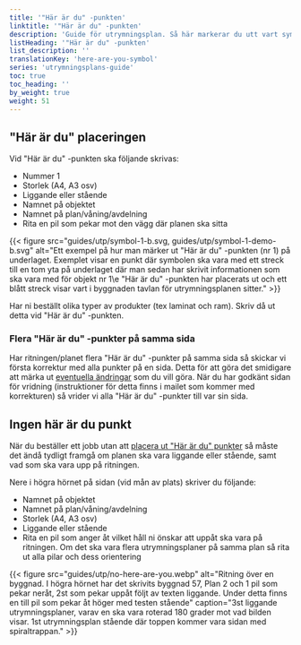 ```yaml
---
title: '"Här är du" -punkten'
linktitle: '"Här är du" -punkten'
description: 'Guide för utrymningsplan. Så här markerar du utt vart symbolerna ska sitta.'
listHeading: '"Här är du" -punkten'
list_description: ''
translationKey: 'here-are-you-symbol'
series: 'utrymningsplans-guide'
toc: true
toc_heading: ''
by_weight: true
weight: 51
---
```


## "Här är du" placeringen

Vid "Här är du" -punkten ska följande skrivas:
- Nummer 1
- Storlek (A4, A3 osv)
- Liggande eller stående
- Namnet på objektet
- Namnet på plan/våning/avdelning
- Rita en pil som pekar mot den vägg där planen ska sitta

{{< figure src="guides/utp/symbol-1-b.svg, guides/utp/symbol-1-demo-b.svg" alt="Ett exempel på hur man märker ut &quot;Här är du&quot; -punkten (nr 1) på underlaget. Exemplet visar en punkt där symbolen ska vara med ett streck till en tom yta på underlaget där man sedan har skrivit informationen som ska vara med för objekt nr 1\e &quot;Här är du&quot; -punkten har placerats ut och ett blått streck visar vart i byggnaden tavlan för utrymningsplanen sitter." >}}

Har ni beställt olika typer av produkter (tex laminat och ram). Skriv då ut detta vid "Här är du" -punkten.

### Flera "Här är du" -punkter på samma sida

Har ritningen/planet flera "Här är du" -punkter på samma sida så skickar vi första korrektur med alla punkter på en sida. Detta för att göra det smidigare att märka ut [eventuella ändringar](/guider/utrymningsplan/korrigering/) som du vill göra. När du har godkänt sidan för vridning (instruktioner för detta finns i mailet som kommer med korrekturen) så vrider vi alla "Här är du" -punkter till var sin sida.

## Ingen här är du punkt 

När du beställer ett jobb utan att [placera ut "Här är du" punkter](/guider/utrymningsplan/här-är-du-placering/#här-är-du-placeringen) så måste det ändå tydligt framgå om planen ska vara liggande eller stående, samt vad som ska vara upp på ritningen.

Nere i högra hörnet på sidan (vid mån av plats) skriver du följande:
- Namnet på objektet
- Namnet på plan/våning/avdelning
- Storlek (A4, A3 osv)
- Liggande eller stående
- Rita en pil som anger åt vilket håll ni önskar att uppåt ska vara på ritningen. Om det ska vara flera utrymningsplaner på samma plan så rita ut alla pilar och dess orientering

{{< figure src="guides/utp/no-here-are-you.webp" alt="Ritning över en byggnad. I högra hörnet har det skrivits byggnad 57, Plan 2 och 1 pil som pekar neråt, 2st som pekar uppåt följt av texten liggande. Under detta finns en till pil som pekar åt höger med testen stående" caption="3st liggande utrymningsplaner, varav en ska vara roterad 180 grader mot vad bilden visar. 1st utrymningsplan stående där toppen kommer vara sidan med spiraltrappan."  >}}
